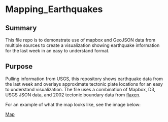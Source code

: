# Mapping_Earthquakes

## Summary

This file repo is to demonstrate use of mapbox and GeoJSON data from multiple sources to create a visualization showing earthquake information for the last week in an easy to understand format.

## Purpose

Pulling information from USGS, this repository shows earthquake data from the last week and overlays approximate tectonic plate locations for an easy to understand visualization. The file uses a combination of Mapbox, D3, USGS JSON data, and 2002 tectonic boundary data from [flaxen](https://raw.githubusercontent.com/fraxen/tectonicplates/master/GeoJSON/PB2002_boundaries.json).

For an example of what the map looks like, see the image below:

[Map](https://raw.githubusercontent.com/hookjamesa/Mapping_Earthquakes/master/Earthquakes.png)
